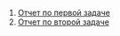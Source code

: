 1. [Отчет по первой задаче](./task1_report/ReadMe.md)
2. [Отчет по второй задаче](./task2_report/ReadMe.md)